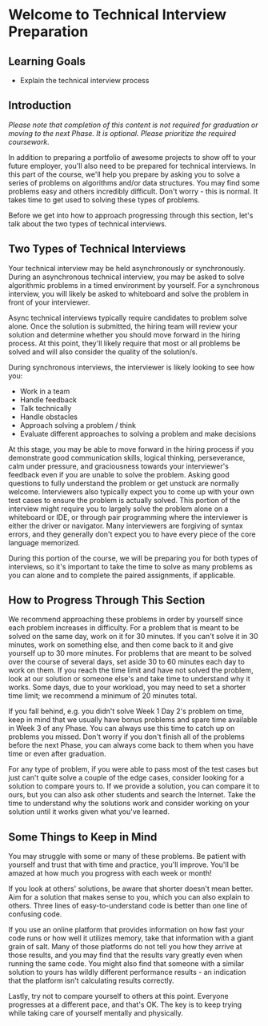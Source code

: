 # Welcome to Technical Interview Preparation

## Learning Goals

- Explain the technical interview process

## Introduction

_Please note that completion of this content is not required for graduation or
moving to the next Phase. It is optional. Please prioritize the required
coursework._

In addition to preparing a portfolio of awesome projects to show off to your
future employer, you'll also need to be prepared for technical interviews. In
this part of the course, we'll help you prepare by asking you to solve a series
of problems on algorithms and/or data structures. You may find some problems
easy and others incredibly difficult. Don't worry - this is normal. It takes
time to get used to solving these types of problems.

Before we get into how to approach progressing through this section, let's talk
about the two types of technical interviews.

## Two Types of Technical Interviews

Your technical interview may be held asynchronously or synchronously. During an
asynchronous technical interview, you may be asked to solve algorithmic problems
in a timed environment by yourself. For a synchronous interview, you will likely
be asked to whiteboard and solve the problem in front of your interviewer.

Async technical interviews typically require candidates to problem solve alone.
Once the solution is submitted, the hiring team will review your solution and
determine whether you should move forward in the hiring process. At this point,
they'll likely require that most or all problems be solved and will also
consider the quality of the solution/s.

During synchronous interviews, the interviewer is likely looking to see how you:

- Work in a team
- Handle feedback
- Talk technically
- Handle obstacles
- Approach solving a problem / think
- Evaluate different approaches to solving a problem and make decisions

At this stage, you may be able to move forward in the hiring process if you
demonstrate good communication skills, logical thinking, perseverance, calm
under pressure, and graciousness towards your interviewer's feedback even if you
are unable to solve the problem. Asking good questions to fully understand the
problem or get unstuck are normally welcome. Interviewers also typically expect
you to come up with your own test cases to ensure the problem is actually
solved. This portion of the interview might require you to largely solve the
problem alone on a whiteboard or IDE, or through pair programming where the
interviewer is either the driver or navigator. Many interviewers are forgiving
of syntax errors, and they generally don't expect you to have every piece of the
core language memorized.

During this portion of the course, we will be preparing you for both types of
interviews, so it's important to take the time to solve as many problems as you
can alone and to complete the paired assignments, if applicable.

## How to Progress Through This Section

We recommend approaching these problems in order by yourself since each problem
increases in difficulty. For a problem that is meant to be solved on the same
day, work on it for 30 minutes. If you can't solve it in 30 minutes, work on
something else, and then come back to it and give yourself up to 30 more
minutes. For problems that are meant to be solved over the course of several
days, set aside 30 to 60 minutes each day to work on them. If you reach the time
limit and have not solved the problem, look at our solution or someone else's
and take time to understand why it works. Some days, due to your workload, you
may need to set a shorter time limit; we recommend a minimum of 20 minutes
total.

If you fall behind, e.g. you didn't solve Week 1 Day 2's problem on time, keep
in mind that we usually have bonus problems and spare time available in Week 3
of any Phase. You can always use this time to catch up on problems you missed.
Don't worry if you don't finish all of the problems before the next Phase, you
can always come back to them when you have time or even after graduation.

For any type of problem, if you were able to pass most of the test cases but
just can't quite solve a couple of the edge cases, consider looking for a
solution to compare yours to. If we provide a solution, you can compare it to
ours, but you can also ask other students and search the Internet. Take the time
to understand why the solutions work and consider working on your solution until
it works given what you've learned.

## Some Things to Keep in Mind

You may struggle with some or many of these problems. Be patient with yourself
and trust that with time and practice, you'll improve. You'll be amazed at how
much you progress with each week or month!

If you look at others' solutions, be aware that shorter doesn't mean better. Aim
for a solution that makes sense to you, which you can also explain to others.
Three lines of easy-to-understand code is better than one line of confusing
code.

If you use an online platform that provides information on how fast your code
runs or how well it utilizes memory, take that information with a giant grain of
salt. Many of those platforms do not tell you how they arrive at those results,
and you may find that the results vary greatly even when running the same code.
You might also find that someone with a similar solution to yours has wildly
different performance results - an indication that the platform isn't
calculating results correctly.

Lastly, try not to compare yourself to others at this point. Everyone progresses
at a different pace, and that's OK. The key is to keep trying while taking care
of yourself mentally and physically.
